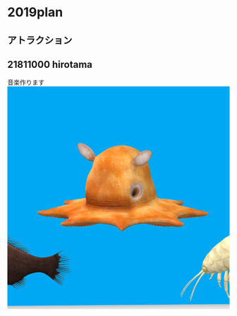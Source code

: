 # 2019plan
## アトラクション
## 21811000 hirotama
音楽作ります
![](https://github.com/2019it2-groupt/2019plan/blob/master/photos/mizudako.png)
